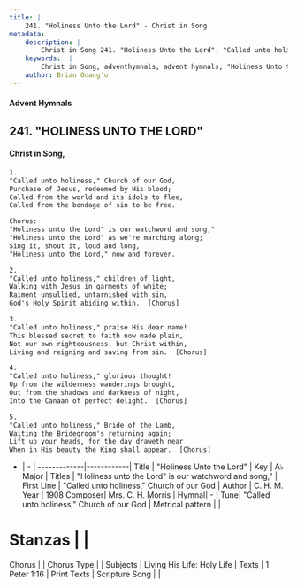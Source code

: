 ```yaml
---
title: |
    241. "Holiness Unto the Lord" - Christ in Song
metadata:
    description: |
        Christ in Song 241. "Holiness Unto the Lord". "Called unto holiness," Church of our God, Purchase of Jesus, redeemed by His blood; Called from the world and its idols to flee, Called from the bondage of sin to be free. Chorus: "Holiness unto the Lord" is our watchword and song," "Holiness unto the Lord" as we're marching along; Sing it, shout it, loud and long, "Holiness unto the Lord," now and forever.
    keywords:  |
        Christ in Song, adventhymnals, advent hymnals, "Holiness Unto the Lord", "Called unto holiness," Church of our God. "Holiness unto the Lord" is our watchword and song,"
    author: Brian Onang'o
---
```


#### Advent Hymnals
## 241. "HOLINESS UNTO THE LORD"
####  Christ in Song,

```txt
1.
"Called unto holiness," Church of our God,
Purchase of Jesus, redeemed by His blood;
Called from the world and its idols to flee,
Called from the bondage of sin to be free.

Chorus:
"Holiness unto the Lord" is our watchword and song,"
"Holiness unto the Lord" as we're marching along;
Sing it, shout it, loud and long,
"Holiness unto the Lord," now and forever.

2.
"Called unto holiness," children of light,
Walking with Jesus in garments of white;
Raiment unsullied, untarnished with sin,
God's Holy Spirit abiding within.  [Chorus]

3.
"Called unto holiness," praise His dear name!
This blessed secret to faith now made plain,
Not our own righteousness, but Christ within,
Living and reigning and saving from sin.  [Chorus]

4.
"Called unto holiness," glorious thought!
Up from the wilderness wanderings brought,
Out from the shadows and darkness of night,
Into the Canaan of perfect delight.  [Chorus]

5.
"Called unto holiness," Bride of the Lamb,
Waiting the Bridegroom's returning again;
Lift up your heads, for the day draweth near
When in His beauty the King shall appear.  [Chorus]

```

- |   -  |
-------------|------------|
Title | "Holiness Unto the Lord" |
Key | A♭ Major |
Titles | "Holiness unto the Lord" is our watchword and song," |
First Line | "Called unto holiness," Church of our God |
Author | C. H. M.
Year | 1908
Composer| Mrs. C. H. Morris |
Hymnal|  - |
Tune| "Called unto holiness," Church of our God |
Metrical pattern | |
# Stanzas |  |
Chorus |  |
Chorus Type |  |
Subjects | Living His Life: Holy Life |
Texts | 1 Peter 1:16 |
Print Texts | 
Scripture Song |  |
    
